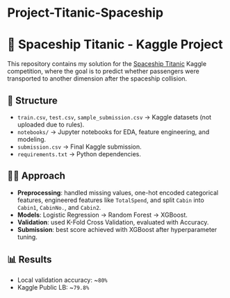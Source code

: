 # Project-Titanic-Spaceship
# 🚀 Spaceship Titanic - Kaggle Project

This repository contains my solution for the [Spaceship Titanic](https://www.kaggle.com/competitions/spaceship-titanic) Kaggle competition, where the goal is to predict whether passengers were transported to another dimension after the spaceship collision.

## 📂 Structure
- `train.csv`, `test.csv`, `sample_submission.csv` → Kaggle datasets (not uploaded due to rules).
- `notebooks/` → Jupyter notebooks for EDA, feature engineering, and modeling.
- `submission.csv` → Final Kaggle submission.
- `requirements.txt` → Python dependencies.

## 🧑‍💻 Approach
- **Preprocessing**: handled missing values, one-hot encoded categorical features, engineered features like `TotalSpend`, and split `Cabin` into `Cabin1`, `CabinNo.`, and `Cabin2`.
- **Models**: Logistic Regression → Random Forest → XGBoost.  
- **Validation**: used K-Fold Cross Validation, evaluated with Accuracy.  
- **Submission**: best score achieved with XGBoost after hyperparameter tuning.

## 📊 Results
- Local validation accuracy: ~`80%`  
- Kaggle Public LB: ~`79.8%`  

